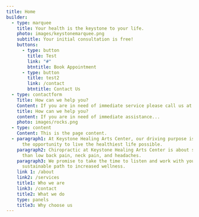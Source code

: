 ```yaml
---
title: Home
builder:
  - type: marquee
    title: Your health is the keystone to your life.
    photo: images/keystonemarquee.png
    subtitle: Your initial consultation is free!
    buttons:
      - type: button
        title: Test
        link: "#"
        btntitle: Book Appointment
      - type: button
        title: test2
        link: /contact
        btntitle: Contact Us
  - type: contactform
    Title: How can we help you?
    Content: If you are in need of immediate service please call us at (919) 896-8715.
    title: How can we help you?
    content: If you are in need of immediate assistance...
    photo: images/rocks.png
  - type: content
    Content: This is the page content.
  - paragraph1: At Keystone Healing Arts Center, our driving purpose is to give you
      the opportunity to live the healthiest life possible.
    paragraph2: Chiropractic at Keystone Healing Arts Center is about so much more
      than low back pain, neck pain, and headaches.
    paragraph3: We promise to take the time to listen and work with you to find a
      sustainable path to increased wellness.
    link 1: /about
    link2: /services
    title1: Who we are
    link3: /contact
    title2: What we do
    type: panels
    title3: Why choose us
---
```

